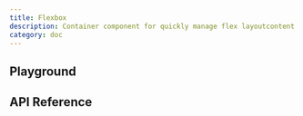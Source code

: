 ```yaml
---
title: Flexbox
description: Container component for quickly manage flex layoutcontent.
category: doc
---
```


<script lang="ts">
    import ApiReferenceComponent from '$lib/components/api-reference/ApiReferenceComponent.svelte';
    import Playground from '$lib/content/components/flexbox/playground.svelte';
    import { flexboxSchema } from '$lib/content/components/flexbox/schema.js';
</script>

## Playground

<Playground/>

## API Reference

<ApiReferenceComponent schema={flexboxSchema}/>
